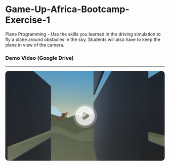 # Game-Up-Africa-Bootcamp-Exercise-1

Plane Programming - Use the skills you learned in the driving simulation to fly a plane around obstacles in the sky. Students will also have to keep the plane in view of the camera.

### Demo Video (Google Drive)

---

[![Video Thumbnail](readme/thumbnail.png)]({https://drive.google.com/file/d/1U61I2UE6zyIqfIn-5ItDr8setX3oC1vA/view?usp=sharing} "Demo Video")
